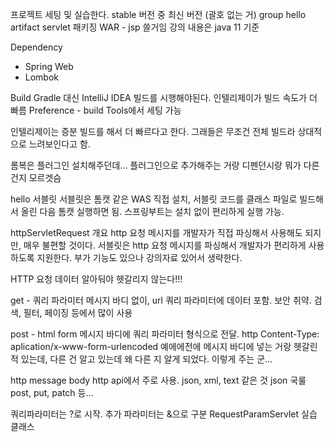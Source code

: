 프로젝트 세팅 및 실습한다.
stable 버전 중 최신 버전 (괄호 없는 거)
group hello
artifact servlet
패키징 WAR - jsp 쓸거임
강의 내용은 java 11 기준

Dependency
- Spring Web
- Lombok

Build
Gradle 대신 IntelliJ IDEA 빌드를 시행해야된다.
인텔리제이가 빌드 속도가 더 빠름
Preference - build Tools에서 세팅 가능

인텔리제이는 증분 빌드를 해서 더 빠르다고 한다.
그래들은 무조건 전체 빌드라 상대적으로 느려보인다고 함.

롬복은 플러그인 설치해주던데... 플러그인으로 추가해주는 거랑 디펜던시랑 뭐가 다른 건지 모르겟슴


hello 서블릿
서블릿은 톰캣 같은 WAS 직접 설치, 서블릿 코드를 클래스 파일로 빌드해서 올린 다음 톰캣 실행하면 됨.
스프링부트는 설치 없이 편리하게 실행 가능.


httpServletRequest 개요
http 요청 메시지를 개발자가 직접 파싱해서 사용해도 되지만, 매우 불편할 것이다. 서블릿은 http 요청 메시지를 파싱해서 개발자가 편리하게 사용하도록 지원한다.
부가 기능도 있으나 강의자료 있어서 생략한다.


HTTP 요청 데이터
알아둬야 헷갈리지 않는다!!!

get - 쿼리 파라미터
메시지 바디 없이, url 쿼리 파라미터에 데이터 포함.
보안 취약.
검색, 필터, 페이징 등에서 많이 사용

post - html form
메시지 바디에 쿼리 파라미터 형식으로 전달.
http Content-Type: aplication/x-www-form-urlencoded
예에에전에 메시지 바디에 넣는 거랑 헷갈린 적 있는데, 다른 건 알고 있는데 왜 다른 지 알게 되었다. 이렇게 주는 군...

http message body
http api에서 주로 사용. json, xml, text 같은 것
json 국룰
post, put, patch 등...


쿼리파라미터는 ?로 시작.
추가 파라미터는 &으로 구분
RequestParamServlet 실습 클래스

